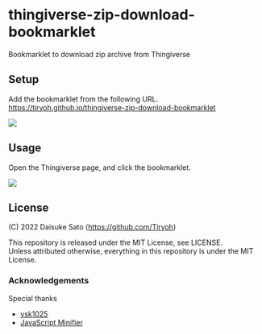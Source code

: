 # thingiverse-zip-download-bookmarklet

Bookmarklet to download zip archive from Thingiverse

## Setup

Add the bookmarklet from the following URL.  
https://tiryoh.github.io/thingiverse-zip-download-bookmarklet

![](https://i.gyazo.com/61e16a78055511969da598b6342cb0f1.gif)

## Usage

Open the Thingiverse page, and click the bookmarklet.

![](https://i.gyazo.com/9e04d35d28f6dc11802e8e53dc5dd3ab.gif)

## License

(C) 2022 Daisuke Sato (https://github.com/Tiryoh)

This repository is released under the MIT License, see LICENSE.  
Unless attributed otherwise, everything in this repository is under the MIT License.

### Acknowledgements

Special thanks

* [ysk1025](https://twitter.com/ysk1025)
* [JavaScript Minifier](https://www.toptal.com/developers/javascript-minifier/)
